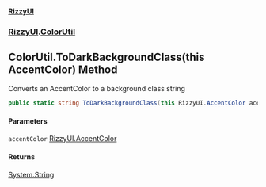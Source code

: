 #### [RizzyUI](index 'index')
### [RizzyUI](RizzyUI 'RizzyUI').[ColorUtil](RizzyUI.ColorUtil 'RizzyUI.ColorUtil')

## ColorUtil.ToDarkBackgroundClass(this AccentColor) Method

Converts an AccentColor to a background class string

```csharp
public static string ToDarkBackgroundClass(this RizzyUI.AccentColor accentColor);
```
#### Parameters

<a name='RizzyUI.ColorUtil.ToDarkBackgroundClass(thisRizzyUI.AccentColor).accentColor'></a>

`accentColor` [RizzyUI.AccentColor](https://docs.microsoft.com/en-us/dotnet/api/RizzyUI.AccentColor 'RizzyUI.AccentColor')

#### Returns
[System.String](https://docs.microsoft.com/en-us/dotnet/api/System.String 'System.String')